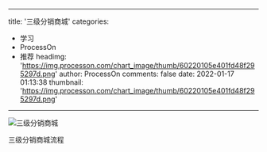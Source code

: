 
---
title: '三级分销商城'
categories: 
 - 学习
 - ProcessOn
 - 推荐
headimg: 'https://img.processon.com/chart_image/thumb/60220105e401fd48f295297d.png'
author: ProcessOn
comments: false
date: 2022-01-17 01:13:38
thumbnail: 'https://img.processon.com/chart_image/thumb/60220105e401fd48f295297d.png'
---

<div>   
<img class="thumb" alt="三级分销商城" src="https://img.processon.com/chart_image/thumb/60220105e401fd48f295297d.png" referrerpolicy="no-referrer">
<p>三级分销商城流程</p>  
</div>
            